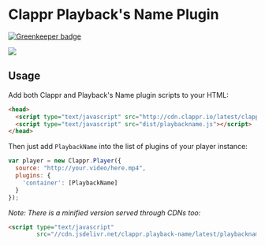 # Clappr Playback's Name Plugin

[![Greenkeeper badge](https://badges.greenkeeper.io/clappr/clappr-playback-name-plugin.svg)](https://greenkeeper.io/)

<img src="https://raw.githubusercontent.com/barbosa/clappr-playback-name-plugin/master/screenshot.png"/>

## Usage

Add both Clappr and Playback's Name plugin scripts to your HTML:

```html
<head>
  <script type="text/javascript" src="http://cdn.clappr.io/latest/clappr.min.js"></script>
  <script type="text/javascript" src="dist/playbackname.js"></script>
</head>
```

Then just add `PlaybackName` into the list of plugins of your player instance:

```javascript
var player = new Clappr.Player({
  source: "http://your.video/here.mp4",
  plugins: {
    'container': [PlaybackName]
  }
});
```

*Note: There is a minified version served through CDNs too:*
```html
<script type="text/javascript" 
        src="//cdn.jsdelivr.net/clappr.playback-name/latest/playbackname.min.js"></script>
```
